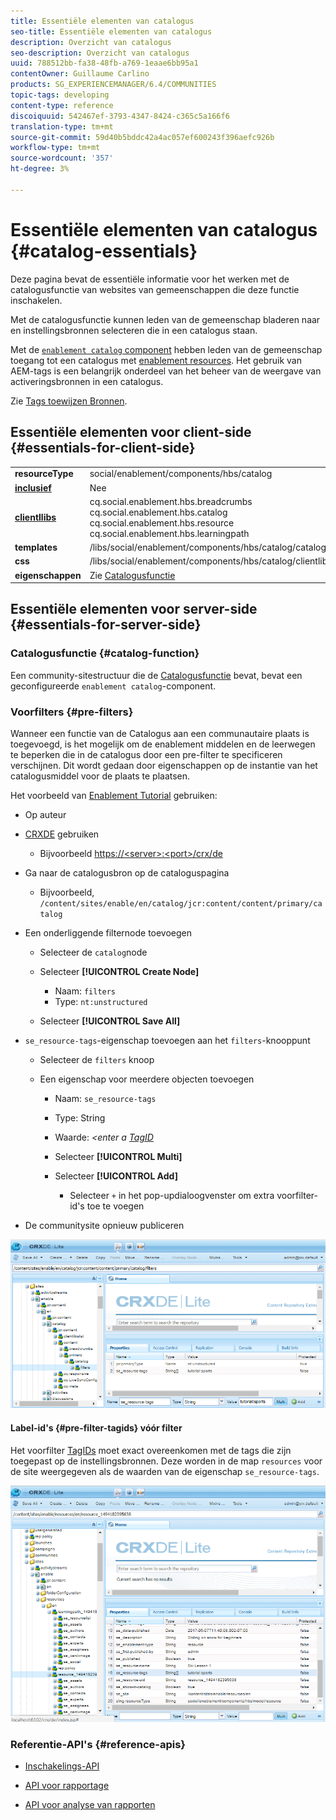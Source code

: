 ```yaml
---
title: Essentiële elementen van catalogus
seo-title: Essentiële elementen van catalogus
description: Overzicht van catalogus
seo-description: Overzicht van catalogus
uuid: 788512bb-fa38-48fb-a769-1eaae6bb95a1
contentOwner: Guillaume Carlino
products: SG_EXPERIENCEMANAGER/6.4/COMMUNITIES
topic-tags: developing
content-type: reference
discoiquuid: 542467ef-3793-4347-8424-c365c5a166f6
translation-type: tm+mt
source-git-commit: 59d40b5bddc42a4ac057ef600243f396aefc926b
workflow-type: tm+mt
source-wordcount: '357'
ht-degree: 3%

---
```



# Essentiële elementen van catalogus {#catalog-essentials}

Deze pagina bevat de essentiële informatie voor het werken met de catalogusfunctie van websites van gemeenschappen die deze functie inschakelen.

Met de catalogusfunctie kunnen leden van de gemeenschap bladeren naar en instellingsbronnen selecteren die in een catalogus staan.

Met de [ `enablement catalog` component](catalog.md) hebben leden van de gemeenschap toegang tot een catalogus met [enablement resources](resources.md). Het gebruik van AEM-tags is een belangrijk onderdeel van het beheer van de weergave van activeringsbronnen in een catalogus.

Zie [Tags toewijzen Bronnen](tag-resources.md).

## Essentiële elementen voor client-side {#essentials-for-client-side}

<table> 
 <tbody> 
  <tr> 
   <td> <strong>resourceType</strong></td> 
   <td>social/enablement/components/hbs/catalog</td> 
  </tr> 
  <tr> 
   <td> <a href="scf.md#add-or-include-a-communities-component"><strong>inclusief</strong></a></td> 
   <td>Nee</td> 
  </tr> 
  <tr> 
   <td> <a href="clientlibs.md"><strong>clientllibs</strong></a></td> 
   <td>cq.social.enablement.hbs.breadcrumbs<br /> cq.social.enablement.hbs.catalog<br /> cq.social.enablement.hbs.resource<br /> cq.social.enablement.hbs.learningpath</td> 
  </tr> 
  <tr> 
   <td> <strong>templates</strong></td> 
   <td> /libs/social/enablement/components/hbs/catalog/catalog.hbs<br /> </td> 
  </tr> 
  <tr> 
   <td> <strong>css</strong></td> 
   <td> /libs/social/enablement/components/hbs/catalog/clientlibs/catalog.css</td> 
  </tr> 
  <tr> 
   <td><strong> eigenschappen</strong></td> 
   <td>Zie <a href="catalog.md">Catalogusfunctie</a></td> 
  </tr> 
 </tbody> 
</table>

## Essentiële elementen voor server-side {#essentials-for-server-side}

### Catalogusfunctie {#catalog-function}

Een community-sitestructuur die de [Catalogusfunctie](functions.md#catalog-function) bevat, bevat een geconfigureerde `enablement catalog`-component.

### Voorfilters {#pre-filters}

Wanneer een functie van de Catalogus aan een communautaire plaats is toegevoegd, is het mogelijk om de enablement middelen en de leerwegen te beperken die in de catalogus door een pre-filter te specificeren verschijnen. Dit wordt gedaan door eigenschappen op de instantie van het catalogusmiddel voor de plaats te plaatsen.

Het voorbeeld van [Enablement Tutorial](getting-started-enablement.md) gebruiken:

* Op auteur
* [CRXDE](../../help/sites-developing/developing-with-crxde-lite.md) gebruiken

   * Bijvoorbeeld [https://&lt;server>:&lt;port>/crx/de](http://localhost:4502/crx/de)

* Ga naar de catalogusbron op de cataloguspagina

   * Bijvoorbeeld, `/content/sites/enable/en/catalog/jcr:content/content/primary/catalog`

* Een onderliggende filternode toevoegen

   * Selecteer de `catalog`node
   * Selecteer **[!UICONTROL Create Node]**

      * Naam: `filters`
      * Type: `nt:unstructured`
   * Selecteer **[!UICONTROL Save All]**


* `se_resource-tags`-eigenschap toevoegen aan het `filters`-knooppunt

   * Selecteer de `filters` knoop
   * Een eigenschap voor meerdere objecten toevoegen

      * Naam: `se_resource-tags`
      * Type: String
      * Waarde: *&lt;enter a [TagID](#pre-filter-tagids)*
      * Selecteer **[!UICONTROL Multi]**
      * Selecteer **[!UICONTROL Add]**

         * Selecteer `+` in het pop-updialoogvenster om extra voorfilter-id&#39;s toe te voegen

* De communitysite opnieuw publiceren

![chlimage_1-109](assets/chlimage_1-189.png)

#### Label-id&#39;s {#pre-filter-tagids} vóór filter

Het voorfilter [TagIDs](../../help/sites-developing/framework.md#tagid) moet exact overeenkomen met de tags die zijn toegepast op de instellingsbronnen. Deze worden in de map `resources` voor de site weergegeven als de waarden van de eigenschap `se_resource-tags`.

![chlimage_1-190](assets/chlimage_1-190.png)

### Referentie-API&#39;s {#reference-apis}

* [Inschakelings-API](https://helpx.adobe.com/experience-manager/6-4/sites/developing/using/reference-materials/javadoc/com/adobe/cq/social/enablement/client/api/package-summary.html)

* [API voor rapportage](https://helpx.adobe.com/experience-manager/6-4/sites/developing/using/reference-materials/javadoc/com/adobe/cq/social/enablement/client/reporting/api/package-summary.html)

* [API voor analyse van rapporten](https://helpx.adobe.com/experience-manager/6-4/sites/developing/using/reference-materials/javadoc/com/adobe/cq/social/enablement/client/reporting/analytics/api/package-summary.html)

